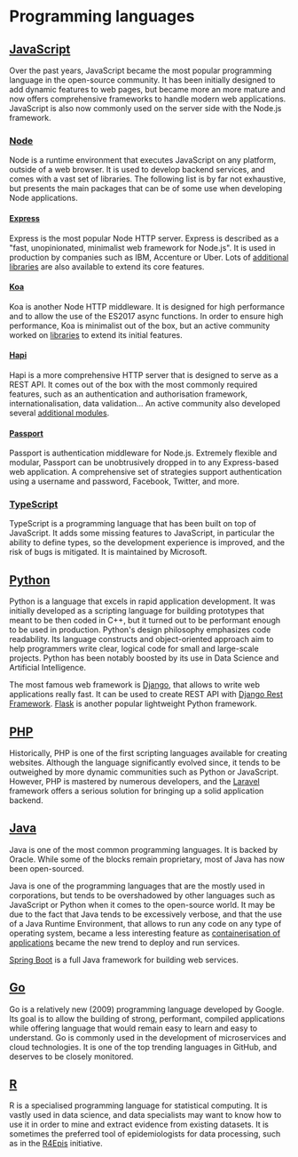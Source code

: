 # Programming languages

## [JavaScript](https://developer.mozilla.org/en-US/docs/Web/JavaScript)

Over the past years, JavaScript became the most popular programming language in the open-source community.
It has been initially designed to add dynamic features to web pages, but became more an more mature and now offers comprehensive frameworks to handle modern web applications.
JavaScript is also now commonly used on the server side with the Node.js framework.

### [Node](https://nodejs.org/) <Badges user="nodejs" repo="node" />

Node is a runtime environment that executes JavaScript on any platform, outside of a web browser. It is used to develop backend services, and comes with a vast set of libraries. The following list is by far not exhaustive, but presents the main packages that can be of some use when developing Node applications.

#### [Express](https://expressjs.com) <Badges user="expressjs" repo="express" />

Express is the most popular Node HTTP server. Express is described as a "fast, unopinionated, minimalist web framework for Node.js". It is used in production by companies such as IBM, Accenture or Uber. Lots of [additional libraries](https://github.com/rajikaimal/awesome-express) are also available to extend its core features.

#### [Koa](https://koajs.com) <Badges user="koajs" repo="koa" />

Koa is another Node HTTP middleware. It is designed for high performance and to allow the use of the ES2017 async functions. In order to ensure high performance, Koa is minimalist out of the box, but an active community worked on [libraries](https://github.com/ellerbrock/awesome-koa) to extend its initial features.

#### [Hapi](https://hapi.dev) <Badges user="hapijs" repo="hapi" />

Hapi is a more comprehensive HTTP server that is designed to serve as a REST API.
It comes out of the box with the most commonly required features, such as an authentication and authorisation framework, internationalisation, data validation... An active community also developed several [additional modules](https://hapi.dev/family/?sort=name).

#### [Passport](http://www.passportjs.org/) <Badges user="jaredhanson" repo="passport" />

Passport is authentication middleware for Node.js. Extremely flexible and modular, Passport can be unobtrusively dropped in to any Express-based web application. A comprehensive set of strategies support authentication using a username and password, Facebook, Twitter, and more.

### [TypeScript](https://www.typescriptlang.org) <Badges user="microsoft" repo="TypeScript" />

TypeScript is a programming language that has been built on top of JavaScript. It adds some missing features to JavaScript, in particular the ability to define types, so the development experience is improved, and the risk of bugs is mitigated. It is maintained by Microsoft.

## [Python](https://www.python.org/) <Badges user="python" repo="cpython" />

Python is a language that excels in rapid application development. It was initially developed as a scripting language for building prototypes that meant to be then coded in C++, but it turned out to be performant enough to be used in production. Python's design philosophy emphasizes code readability. Its language constructs and object-oriented approach aim to help programmers write clear, logical code for small and large-scale projects. Python has been notably boosted by its use in Data Science and Artificial Intelligence.

The most famous web framework is [Django](https://www.djangoproject.com/), that allows to write web applications really fast. It can be used to create REST API with [Django Rest Framework](https://www.django-rest-framework.org/). [Flask](https://palletsprojects.com/p/flask/) is another popular lightweight Python framework.

## [PHP](https://www.php.net/) <Badges user="php" repo="php-src" />

Historically, PHP is one of the first scripting languages available for creating websites. Although the language significantly evolved since, it tends to be outweighed by more dynamic communities such as Python or JavaScript. However, PHP is mastered by numerous developers, and the [Laravel](https://laravel.com/) framework offers a serious solution for bringing up a solid application backend.

## [Java](https://www.java.com/)

Java is one of the most common programming languages. It is backed by Oracle. While some of the blocks remain proprietary, most of Java has now been open-sourced.

Java is one of the programming languages that are the mostly used in corporations, but tends to be overshadowed by other languages such as JavaScript or Python when it comes to the open-source world. It may be due to the fact that Java tends to be excessively verbose, and that the use of a Java Runtime Environment, that allows to run any code on any type of operating system, became a less interesting feature as [containerisation of applications](/devops.html#containers) became the new trend to deploy and run services.

[Spring Boot](https://spring.io/) is a full Java framework for building web services.

## [Go](https://golang.org) <Badges user="golang" repo="go" />

Go is a relatively new (2009) programming language developed by Google. Its goal is to allow the building of strong, performant, compiled applications while offering language that would remain easy to learn and easy to understand. Go is commonly used in the development of microservices and cloud technologies. It is one of the top trending languages in GitHub, and deserves to be closely monitored.

## [R](https://www.r-project.org/)

R is a specialised programming language for statistical computing. It is vastly used in data science, and data specialists may want to know how to use it in order to mine and extract evidence from existing datasets. It is sometimes the preferred tool of epidemiologists for data processing, such as in the [R4Epis](https://r4epis.netlify.com/) initiative.
